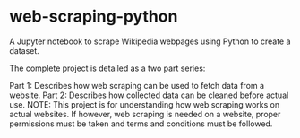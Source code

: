 # web-scraping-python
A Jupyter notebook to scrape Wikipedia webpages using Python to create a dataset.

The complete project is detailed as a two part series:

Part 1: Describes how web scraping can be used to fetch data from a website.
Part 2: Describes how collected data can be cleaned before actual use.
NOTE: This project is for understanding how web scraping works on actual websites. If however, web scraping is needed on a website, proper permissions must be taken and terms and conditions must be followed.
